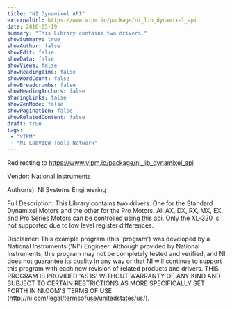 ```yaml
---
title: "NI Dynamixel API"
externalUrl: https://www.vipm.io/package/ni_lib_dynamixel_api
date: 2016-05-19
summary: "This Library contains two drivers."
showSummary: true
showAuthor: false
showEdit: false
showData: false
showViews: false
showReadingTime: false
showWordCount: false
showBreadcrumbs: false
showHeadingAnchors: false
sharingLinks: false
showZenMode: false
showPagination: false
showRelatedContent: false
draft: true
tags:
 - "VIPM"
 - "NI LabVIEW Tools Network"
---
```


Redirecting to https://www.vipm.io/package/ni_lib_dynamixel_api

Vendor: National Instruments

Author(s): NI Systems Engineering
 
Full Description:
This Library contains two drivers. One for the Standard Dynamixel Motors and the other for the Pro Motors. All AX, DX, RX, MX, EX, and Pro Series Motors can be controlled using this api. Only the XL-320 is not supported due to low level register differences.

Disclaimer: 
This example program (this 'program') was developed by a National Instruments ('NI') Engineer. Although provided by National Instruments, this program may not be completely tested and verified, and NI does not guarantee its quality in any way or that NI will continue to support this program with each new revision of related products and drivers. THIS PROGRAM IS PROVIDED 'AS IS' WITHOUT WARRANTY OF ANY KIND AND SUBJECT TO CERTAIN RESTRICTIONS AS MORE SPECIFICALLY SET FORTH IN NI.COM'S TERMS OF USE (http://ni.com/legal/termsofuse/unitedstates/us/).